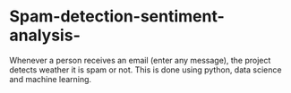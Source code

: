 # Spam-detection-sentiment-analysis-
Whenever a person receives an email (enter any message), the project detects weather it is spam or not. This is done using python, data science and machine learning.
